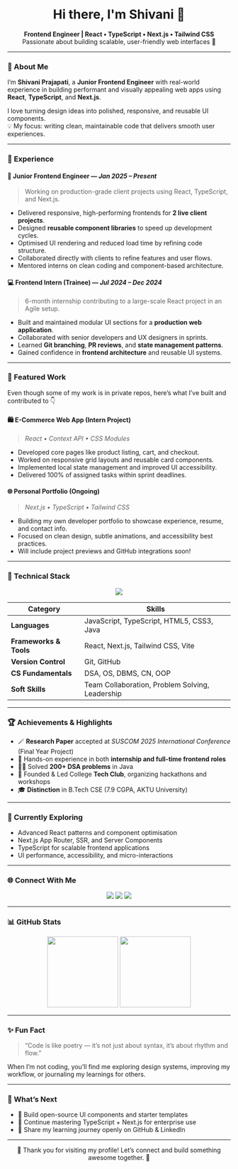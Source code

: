 <h1 align="center">Hi there, I'm Shivani 👋</h1>

<p align="center">
  <b>Frontend Engineer | React • TypeScript • Next.js • Tailwind CSS</b><br/>
  Passionate about building scalable, user-friendly web interfaces 🚀
</p>

---

### 🌸 About Me

I’m **Shivani Prajapati**, a **Junior Frontend Engineer** with real-world experience in building performant and visually appealing web apps using **React**, **TypeScript**, and **Next.js**.

I love turning design ideas into polished, responsive, and reusable UI components.  
💡 My focus: writing clean, maintainable code that delivers smooth user experiences.

---

### 💼 Experience

#### 🧩 Junior Frontend Engineer — _Jan 2025 – Present_

> Working on production-grade client projects using React, TypeScript, and Next.js.

- Delivered responsive, high-performing frontends for **2 live client projects**.
- Designed **reusable component libraries** to speed up development cycles.
- Optimised UI rendering and reduced load time by refining code structure.
- Collaborated directly with clients to refine features and user flows.
- Mentored interns on clean coding and component-based architecture.

#### 💻 Frontend Intern (Trainee) — _Jul 2024 – Dec 2024_

> 6-month internship contributing to a large-scale React project in an Agile setup.

- Built and maintained modular UI sections for a **production web application**.
- Collaborated with senior developers and UX designers in sprints.
- Learned **Git branching**, **PR reviews**, and **state management patterns**.
- Gained confidence in **frontend architecture** and reusable UI systems.

---

### 🌟 Featured Work

Even though some of my work is in private repos, here’s what I’ve built and contributed to 👇

#### 🛍️ **E-Commerce Web App (Intern Project)**

> _React • Context API • CSS Modules_

- Developed core pages like product listing, cart, and checkout.
- Worked on responsive grid layouts and reusable card components.
- Implemented local state management and improved UI accessibility.
- Delivered 100% of assigned tasks within sprint deadlines.

#### 🌐 **Personal Portfolio (Ongoing)**

> _Next.js • TypeScript • Tailwind CSS_

- Building my own developer portfolio to showcase experience, resume, and contact info.
- Focused on clean design, subtle animations, and accessibility best practices.
- Will include project previews and GitHub integrations soon!

---

### 🧠 Technical Stack

<p align="center">
  <img src="https://skillicons.dev/icons?i=html,css,js,ts,react,nextjs,tailwind,vite,git,github,figma,vscode" />
</p>

| Category               | Skills                                          |
| ---------------------- | ----------------------------------------------- |
| **Languages**          | JavaScript, TypeScript, HTML5, CSS3, Java       |
| **Frameworks & Tools** | React, Next.js, Tailwind CSS, Vite              |
| **Version Control**    | Git, GitHub                                     |
| **CS Fundamentals**    | DSA, OS, DBMS, CN, OOP                          |
| **Soft Skills**        | Team Collaboration, Problem Solving, Leadership |

---

### 🏆 Achievements & Highlights

- 🪄 **Research Paper** accepted at _SUSCOM 2025 International Conference_ (Final Year Project)
- 💼 Hands-on experience in both **internship and full-time frontend roles**
- 👩‍💻 Solved **200+ DSA problems** in Java
- 🚀 Founded & Led College **Tech Club**, organizing hackathons and workshops
- 🎓 **Distinction** in B.Tech CSE (7.9 CGPA, AKTU University)

---

### 🌱 Currently Exploring

- Advanced React patterns and component optimisation
- Next.js App Router, SSR, and Server Components
- TypeScript for scalable frontend applications
- UI performance, accessibility, and micro-interactions

---

### 🌐 Connect With Me

<p align="center">
  <a href="mailto:shivaniip012@gmail.com"><img src="https://img.shields.io/badge/Email-%23EA4335.svg?style=for-the-badge&logo=gmail&logoColor=white" /></a>
  <a href="www.linkedin.com/in/shivaniprajapati001"><img src="https://img.shields.io/badge/LinkedIn-%230A66C2.svg?style=for-the-badge&logo=linkedin&logoColor=white" /></a>
  <a href="https://github.com/SHiVANii003"><img src="https://img.shields.io/badge/GitHub-%23121011.svg?style=for-the-badge&logo=github&logoColor=white" /></a>
</p>

---

### 📊 GitHub Stats

<p align="center">
  <img height="160px" src="https://github-readme-stats.vercel.app/api?username=SHiVANii003&show_icons=true&theme=tokyonight&count_private=true" />
  <img height="160px" src="https://github-readme-streak-stats.herokuapp.com/?user=SHiVANii003&theme=tokyonight" />
</p>

---

### ✨ Fun Fact

> “Code is like poetry — it’s not just about syntax, it’s about rhythm and flow.”

When I’m not coding, you’ll find me exploring design systems, improving my workflow, or journaling my learnings for others.

---

### 🧭 What’s Next

- 🧩 Build open-source UI components and starter templates
- 🧠 Continue mastering TypeScript + Next.js for enterprise use
- 🌻 Share my learning journey openly on GitHub & LinkedIn

---

<p align="center">
  💛 Thank you for visiting my profile! Let’s connect and build something awesome together. 💛
</p>
